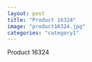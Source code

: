 ```yaml
---
layout: post
title: "Product 16324"
image: "product16324.jpg"
categories: "category1"
---
```

Product 16324
